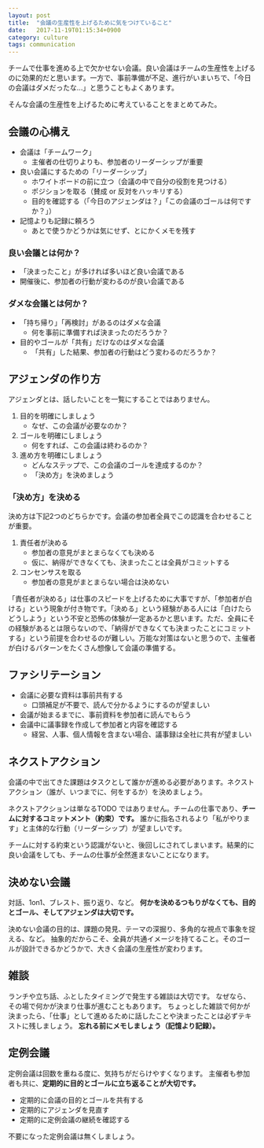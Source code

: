 ```yaml
---
layout: post
title:  "会議の生産性を上げるために気をつけていること"
date:   2017-11-19T01:15:34+0900
category: culture
tags: communication
---
```


チームで仕事を進める上で欠かせない会議。良い会議はチームの生産性を上げるのに効果的だと思います。一方で、事前準備が不足、進行がいまいちで、「今日の会議はダメだったな...」と思うこともよくあります。

そんな会議の生産性を上げるために考えていることをまとめてみた。


## 会議の心構え

- 会議は「チームワーク」
    - 主催者の仕切りよりも、参加者のリーダーシップが重要
- 良い会議にするための「リーダーシップ」
    - ホワイトボードの前に立つ（会議の中で自分の役割を見つける）
    - ポジションを取る（賛成 or 反対をハッキリする）
    - 目的を確認する（「今日のアジェンダは？」「この会議のゴールは何ですか？」）
- 記憶よりも記録に頼ろう
    - あとで使うかどうかは気にせず、とにかくメモを残す


### 良い会議とは何か？

- 「決まったこと」が多ければ多いほど良い会議である
- 開催後に、参加者の行動が変わるのが良い会議である


### ダメな会議とは何か？

- 「持ち帰り」「再検討」があるのはダメな会議
    - 何を事前に準備すれば決まったのだろうか？
- 目的やゴールが「共有」だけなのはダメな会議
    - 「共有」した結果、参加者の行動はどう変わるのだろうか？


## アジェンダの作り方

アジェンダとは、話したいことを一覧にすることではありません。

1. 目的を明確にしましょう
    - なぜ、この会議が必要なのか？
2. ゴールを明確にしましょう
    - 何をすれば、この会議は終わるのか？
3. 進め方を明確にしましょう
    - どんなステップで、この会議のゴールを達成するのか？
    - 「決め方」を決めましょう


### 「決め方」を決める

決め方は下記2つのどちらかです。会議の参加者全員でこの認識を合わせることが重要。

1. 責任者が決める
    - 参加者の意見がまとまらなくても決める
    - 仮に、納得ができなくても、決まったことは全員がコミットする
2. コンセンサスを取る
    - 参加者の意見がまとまらない場合は決めない


「責任者が決める」は仕事のスピードを上げるために大事ですが、「参加者が白ける」という現象が付き物です。「決める」という経験がある人には「白けたらどうしよう」という不安と恐怖の体験が一定あるかと思います。ただ、全員にその経験があるとは限らないので、「納得ができなくても決まったことにコミットする」という前提を合わせるのが難しい。万能な対策はないと思うので、主催者が白けるパターンをたくさん想像して会議の準備する。


## ファシリテーション

- 会議に必要な資料は事前共有する
    - 口頭補足が不要で、読んで分かるようにするのが望ましい
- 会議が始まるまでに、事前資料を参加者に読んでもらう
- 会議中に議事録を作成して参加者と内容を確認する
    - 経営、人事、個人情報を含まない場合、議事録は全社に共有が望ましい


## ネクストアクション

会議の中で出てきた課題はタスクとして誰かが進める必要があります。ネクストアクション（誰が、いつまでに、何をするか）を決めましょう。

ネクストアクションは単なるTODO ではありません。チームの仕事であり、__チームに対するコミットメント（約束）です。__ 誰かに指名されるより「私がやります」と主体的な行動（リーダーシップ）が望ましいです。

チームに対する約束という認識がないと、後回しにされてしまいます。結果的に良い会議をしても、チームの仕事が全然進まないことになります。


## 決めない会議

対話、1on1、ブレスト、振り返り、など。
__何かを決めるつもりがなくても、目的とゴール、そしてアジェンダは大切です。__

決めない会議の目的は、課題の発見、テーマの深掘り、多角的な視点で事象を捉える、など。
抽象的だからこそ、全員が共通イメージを持てること。そのゴールが設計できるかどうかで、大きく会議の生産性が変わります。


## 雑談

ランチや立ち話、ふとしたタイミングで発生する雑談は大切です。
なぜなら、その場で何かが決まり仕事が進むこともあります。
ちょっとした雑談で何かが決まったら、「仕事」として進めるために話したことや決まったことは必ずテキストに残しましょう。
__忘れる前にメモしましょう（記憶より記録）。__


## 定例会議

定例会議は回数を重ねる度に、気持ちがだらけやすくなります。
主催者も参加者も共に、__定期的に目的とゴールに立ち返ることが大切です。__

- 定期的に会議の目的とゴールを共有する
- 定期的にアジェンダを見直す
- 定期的に定例会議の継続を確認する

不要になった定例会議は無くしましょう。
